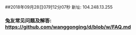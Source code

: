 ##2018年09月28日07时12分07秒 新址: 104.248.13.255
### 兔友常见问题及解答: https://github.com/wanggonging/d/blob/w/FAQ.md
